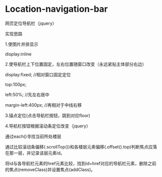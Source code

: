 # Location-navigation-bar
网页定位导航栏（jquery）

实现思路

1.使图片并排显示

display:inline


2.使导航栏上下位置固定，左右位置随窗口改变（永远紧贴主体部分右边）

display:fixed;        //相对窗口固定定位

top:100px;     

left:50%;             //先左右居中

margin-left:400px;    //再相对于中线右移


3.锚点定位(点击导航栏按钮，跳到对应floor)

<a href="#定位到的元素id"> </a>


4.导航栏按钮根据滚动条定位改变（jquery）

通过each()寻找当前所处楼层

通过比较滚动条偏移(.scrollTop())和各楼层元素偏移(.offset().top)判断焦点应落在那一层，并记录该层元素id。

将id与各导航栏元素的href元素比较，找到id=href对应的导航栏元素，删除之前的焦点(removeClass)并设置焦点(addClass)。
